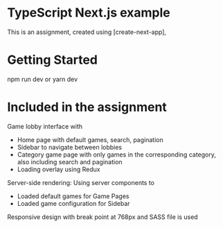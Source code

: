 # TypeScript Next.js example

This is an assignment, created using [create-next-app],

# Getting Started

npm run dev
 or
yarn dev

# Included in the assignment

Game lobby interface with
- Home page with default games, search, pagination
- Sidebar to navigate between lobbies
- Category game page with only games in the corresponding category, also including search and pagination
- Loading overlay using Redux

Server-side rendering: Using server components to
- Loaded default games for Game Pages
- Loaded game configuration for Sidebar

Responsive design with break point at 768px and SASS file is used
